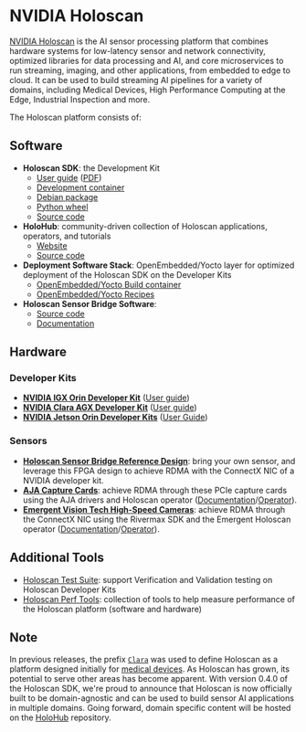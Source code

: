 # NVIDIA Holoscan

[NVIDIA Holoscan](https://developer.nvidia.com/holoscan-sdk) is the AI sensor processing platform that combines hardware systems for low-latency sensor and network connectivity, optimized libraries for data processing and AI, and core microservices to run streaming, imaging, and other applications, from embedded to edge to cloud. It can be used to build streaming AI pipelines for a variety of domains, including Medical Devices, High Performance Computing at the Edge, Industrial Inspection and more.

The Holoscan platform consists of:

## Software

* **Holoscan SDK**: the Development Kit
    * [User guide](https://docs.nvidia.com/clara-holoscan/sdk-user-guide/index.html) ([PDF](https://developer.nvidia.com/downloads/holoscan-sdk-user-guide))
    * [Development container](https://catalog.ngc.nvidia.com/orgs/nvidia/teams/clara-holoscan/containers/holoscan)
    * [Debian package](https://catalog.ngc.nvidia.com/orgs/nvidia/teams/clara-holoscan/resources/holoscan_dev_deb)
    * [Python wheel](https://pypi.org/project/holoscan)
    * [Source code](https://github.com/nvidia-holoscan/holoscan-sdk)
* **HoloHub**: community-driven collection of Holoscan applications, operators, and tutorials
    * [Website](https://nvidia-holoscan.github.io/holohub)
    * [Source code](https://github.com/nvidia-holoscan/holohub)
* **Deployment Software Stack**: OpenEmbedded/Yocto layer for optimized deployment of the Holoscan SDK on the Developer Kits
    * [OpenEmbedded/Yocto Build container](https://catalog.ngc.nvidia.com/orgs/nvidia/teams/clara-holoscan/containers/holoscan-oe-builder)
    * [OpenEmbedded/Yocto Recipes](https://github.com/nvidia-holoscan/meta-tegra-holoscan)
* **Holoscan Sensor Bridge Software**:
    * [Source code](https://github.com/nvidia-holoscan/holoscan-sensor-bridge)
    * [Documentation](https://docs.nvidia.com/holoscan/sensor-bridge/latest)

## Hardware

### Developer Kits

* [**NVIDIA IGX Orin Developer Kit**](https://www.nvidia.com/en-us/edge-computing/products/igx/) ([User guide](https://github.com/nvidia-holoscan/holoscan-docs/blob/main/devkits/nvidia-igx-orin/nvidia_igx_orin_user_guide.md))
* [**NVIDIA Clara AGX Developer Kit**](https://www.nvidia.com/en-gb/clara/intelligent-medical-instruments/) ([User guide](https://github.com/nvidia-holoscan/holoscan-docs/blob/main/devkits/clara-agx/clara_agx_user_guide.md))
* [**NVIDIA Jetson Orin Developer Kits**](https://www.nvidia.com/en-us/autonomous-machines/embedded-systems/jetson-orin/) ([User Guide](https://developer.nvidia.com/embedded/learn/jetson-agx-orin-devkit-user-guide/index.html))

### Sensors

* [**Holoscan Sensor Bridge Reference Design**](https://www.latticesemi.com/products/developmentboardsandkits/certuspro-nx-sensor-to-ethernet-bridge-board): bring your own sensor, and leverage this FPGA design to achieve RDMA with the ConnectX NIC of a NVIDIA developer kit.
* [**AJA Capture Cards**](https://emergentvisiontec.com/): achieve RDMA through these PCIe capture cards using the AJA drivers and Holoscan operator ([Documentation](https://www.aja.com/nav/products-desktop-io)/[Operator](https://docs.nvidia.com/holoscan/sdk-user-guide/api/cpp/classholoscan_1_1ops_1_1ajasourceop.html)).
* [**Emergent Vision Tech High-Speed Cameras**](https://emergentvisiontec.com/): achieve RDMA through the ConnectX NIC using the Rivermax SDK and the Emergent Holoscan operator ([Documentation](https://docs.nvidia.com/holoscan/sdk-user-guide/emergent_setup.html)/[Operator](https://github.com/nvidia-holoscan/holohub/tree/main/operators/emergent_source)).

## Additional Tools

* [Holoscan Test Suite](https://github.com/nvidia-holoscan/holoscan-test-suite): support Verification and Validation testing on Holoscan Developer Kits
* [Holoscan Perf Tools](https://github.com/nvidia-holoscan/holoscan-perf-tools): collection of tools to help measure performance of the Holoscan platform (software and hardware)

## Note

In previous releases, the prefix [`Clara`](https://developer.nvidia.com/industries/healthcare) was used to define Holoscan as a platform designed initially for [medical devices](https://www.nvidia.com/en-us/clara/developer-kits/). As Holoscan has grown, its potential to serve other areas has become apparent. With version 0.4.0 of the Holoscan SDK, we're proud to announce that Holoscan is now officially built to be domain-agnostic and can be used to build sensor AI applications in multiple domains. Going forward, domain specific content will be hosted on the [HoloHub](https://github.com/nvidia-holoscan/holohub) repository.
